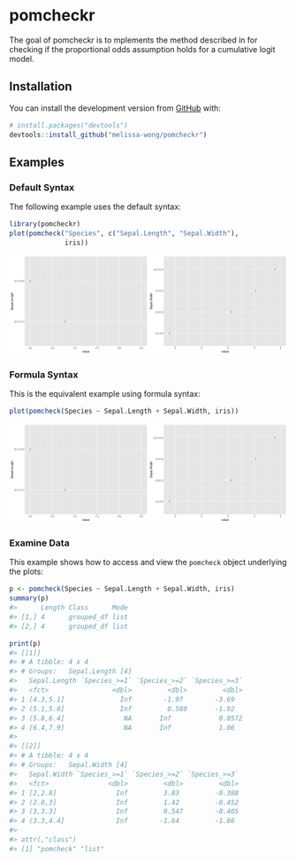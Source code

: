 
<!-- README.md is generated from README.Rmd. Please edit that file -->

# pomcheckr

<!-- badges: start -->

<!-- badges: end -->

The goal of pomcheckr is to mplements the method described in  for
checking if the proportional odds assumption holds for a cumulative
logit model.

## Installation

<!--You can install the released version of pomcheckr from [CRAN](https://CRAN.R-project.org) with:

``` r
install.packages("pomcheckr")
```
-->

You can install the development version from
[GitHub](https://github.com/) with:

``` r
# install.packages("devtools")
devtools::install_github("melissa-wong/pomcheckr")
```

## Examples

### Default Syntax

The following example uses the default syntax:

``` r
library(pomcheckr)
plot(pomcheck("Species", c("Sepal.Length", "Sepal.Width"),
              iris))
```

<img src="man/figures/README-example2-1.png" width="50%" /><img src="man/figures/README-example2-2.png" width="50%" />

### Formula Syntax

This is the equivalent example using formula syntax:

``` r
plot(pomcheck(Species ~ Sepal.Length + Sepal.Width, iris))
```

<img src="man/figures/README-example1-1.png" width="50%" /><img src="man/figures/README-example1-2.png" width="50%" />

### Examine Data

This example shows how to access and view the `pomcheck` object
underlying the plots:

``` r
p <- pomcheck(Species ~ Sepal.Length + Sepal.Width, iris)
summary(p)
#>      Length Class      Mode
#> [1,] 4      grouped_df list
#> [2,] 4      grouped_df list
```

``` r
print(p)
#> [[1]]
#> # A tibble: 4 x 4
#> # Groups:   Sepal.Length [4]
#>   Sepal.Length `Species_>=1` `Species_>=2` `Species_>=3`
#>   <fct>                <dbl>         <dbl>         <dbl>
#> 1 [4.3,5.1]              Inf        -1.97        -3.69  
#> 2 (5.1,5.8]              Inf         0.580       -1.92  
#> 3 (5.8,6.4]               NA       Inf            0.0572
#> 4 (6.4,7.9]               NA       Inf            1.06  
#> 
#> [[2]]
#> # A tibble: 4 x 4
#> # Groups:   Sepal.Width [4]
#>   Sepal.Width `Species_>=1` `Species_>=2` `Species_>=3`
#>   <fct>               <dbl>         <dbl>         <dbl>
#> 1 [2,2.8]               Inf         3.83         -0.388
#> 2 (2.8,3]               Inf         1.42         -0.452
#> 3 (3,3.3]               Inf         0.547        -0.405
#> 4 (3.3,4.4]             Inf        -1.64         -1.86 
#> 
#> attr(,"class")
#> [1] "pomcheck" "list"
```
